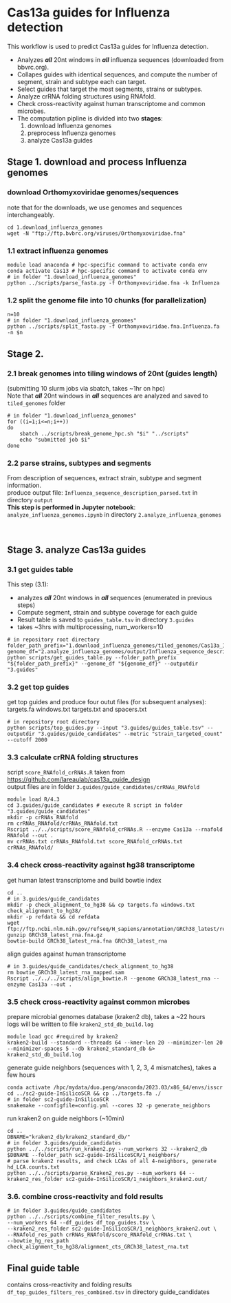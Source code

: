 # Cas13a guides for Influenza detection

This workflow is used to predict Cas13a guides for Influenza detection. 
- Analyzes ***all*** 20nt windows in ***all*** influenza sequences (downloaded from bbvrc.org).  
- Collapes guides with identical sequences, and compute the number of segment, strain and subtype each can target.
- Select guides that target the most segments, strains or subtypes.
- Analyze crRNA folding structures using RNAfold.
- Check cross-reactivity against human transcriptome and common microbes.
- The computation pipline is divided into two **stages**:  
    1. download Influenza genomes
    2. preprocess Influenza genomes  
    3. analyze Cas13a guides  


## Stage 1. download and process Influenza genomes


### download Orthomyxoviridae genomes/sequences
note that for the downloads, we use genomes and sequences interchangeably.

```shell
cd 1.download_influenza_genomes
wget -N "ftp://ftp.bvbrc.org/viruses/Orthomyxoviridae.fna"
```

### 1.1 extract influenza genomes

```shell
module load anaconda # hpc-specific command to activate conda env
conda activate Cas13 # hpc-specific command to activate conda env
# in folder "1.download_influenza_genomes"
python ../scripts/parse_fasta.py -f Orthomyxoviridae.fna -k Influenza
```

### 1.2 split the genome file into 10 chunks (for parallelization)

```shell
n=10
# in folder "1.download_influenza_genomes"
python ../scripts/split_fasta.py -f Orthomyxoviridae.fna.Influenza.fa -n $n
```

## Stage 2.
### 2.1 break genomes into tiling windows of 20nt (guides length)

(submitting 10 slurm jobs via sbatch, takes ~1hr on hpc)  
Note that ***all*** 20nt windows in ***all*** sequences are analyzed and saved to `tiled_genomes` folder

```shell
# in folder "1.download_influenza_genomes"
for ((i=1;i<=n;i++))
do
    sbatch ../scripts/break_genome_hpc.sh "$i" "../scripts"
    echo "submitted job $i"
done
```

### 2.2 parse strains, subtypes and segments
From description of sequences, extract strain, subtype and segment information.  
produce output file: `Influenza_sequence_description_parsed.txt` in directory `output`  
**This step is performed in Jupyter notebook**: `analyze_influenza_genomes.ipynb` in directory `2.analyze_influenza_genomes`
    
    

<br>

## Stage 3. analyze Cas13a guides


### 3.1 get guides table
This step (3.1):
- analyzes ***all*** 20nt windows in ***all*** sequences (enumerated in previous steps) 
- Compute segment, strain and subtype coverage for each guide
- Result table is saved to `guides_table.tsv` in directory `3.guides`
- takes ~3hrs with multiprocessing, num_workers=10
```shell
# in repository root directory
folder_path_prefix="1.download_influenza_genomes/tiled_genomes/Cas13a_Influenza_chunk_"
genome_df="2.analyze_influenza_genomes/output/Influenza_sequence_description_parsed.txt"
python scripts/get_guides_table.py --folder_path_prefix "${folder_path_prefix}" --genome_df "${genome_df}" --outputdir "3.guides"
```
### 3.2 get top guides
get top guides and produce four outut files (for subsequent analyses): targets.fa windows.txt targets.txt and spacers.txt

```shell
# in repository root directory
python scripts/top_guides.py --input "3.guides/guides_table.tsv" --outputdir "3.guides/guide_candidates" --metric "strain_targeted_count" --cutoff 2000
```

### 3.3 calculate crRNA folding structures 
script `score_RNAfold_crRNAs.R` taken from https://github.com/lareaulab/cas13a_guide_design  
output files are in folder `3.guides/guide_candidates/crRNAs_RNAfold`

```shell
module load R/4.3
cd 3.guides/guide_candidates # execute R script in folder "3.guides/guide_candidates"
mkdir -p crRNAs_RNAfold 
rm crRNAs_RNAfold/crRNAs_RNAfold.txt 
Rscript ../../scripts/score_RNAfold_crRNAs.R --enzyme Cas13a --rnafold RNAfold --out .
mv crRNAs.txt crRNAs_RNAfold.txt score_RNAfold_crRNAs.txt crRNAs_RNAfold/
```

### 3.4 check cross-reactivity against hg38 transcriptome

get human latest transcriptome and build bowtie index
```shell
cd ..
# in 3.guides/guide_candidates
mkdir -p check_alignment_to_hg38 && cp targets.fa windows.txt check_alignment_to_hg38/
mkdir -p refdata && cd refdata
wget ftp://ftp.ncbi.nlm.nih.gov/refseq/H_sapiens/annotation/GRCh38_latest/refseq_identifiers/GRCh38_latest_rna.fna.gz
gunzip GRCh38_latest_rna.fna.gz
bowtie-build GRCh38_latest_rna.fna GRCh38_latest_rna
```

align guides against human transcriptome
```shell
# in 3.guides/guide_candidates/check_alignment_to_hg38
rm bowtie_GRCh38_latest_rna_mapped.sam
Rscript ../../../scripts/align_bowtie.R --genome GRCh38_latest_rna --enzyme Cas13a --out .
```

### 3.5 check cross-reactivity against common microbes
prepare microbial genomes database (kraken2 db), takes a ~22 hours  
logs will be written to file `kraken2_std_db_build.log`
```shell
module load gcc #required by kraken2
kraken2-build --standard --threads 64 --kmer-len 20 --minimizer-len 20 --minimizer-spaces 5 --db kraken2_standard_db &> kraken2_std_db_build.log
```

generate guide neighbors (sequences with 1, 2, 3, 4 mismatches), takes a few hours
```shell
conda activate /hpc/mydata/duo.peng/anaconda/2023.03/x86_64/envs/isscr
cd ../sc2-guide-InSilicoSCR && cp ../targets.fa ./
# in folder sc2-guide-InSilicoSCR
snakemake --configfile=config.yml --cores 32 -p generate_neighbors
```

run kraken2 on guide neighbors (~10min)
```shell
cd ..
DBNAME="kraken2_db/kraken2_standard_db/"
# in folder 3.guides/guide_candidates
python ../../scripts/run_kraken2.py --num_workers 32 --kraken2_db $DBNAME --folder_path sc2-guide-InSilicoSCR/1_neighbors/
# parse kraken2 results, and check LCAs of all 4-neighbors, generate hd_LCA.counts.txt
python ../../scripts/parse_Kraken2_res.py --num_workers 64 --kraken2_res_folder sc2-guide-InSilicoSCR/1_neighbors_kraken2.out/
```

### 3.6. combine cross-reactivity and fold results

```shell
# in folder 3.guides/guide_candidates
python ../../scripts/combine_filter_results.py \
--num_workers 64 --df_guides df_top_guides.tsv \
--kraken2_res_folder sc2-guide-InSilicoSCR/1_neighbors_kraken2.out \
--RNAfold_res_path crRNAs_RNAfold/score_RNAfold_crRNAs.txt \
--bowtie_hg_res_path check_alignment_to_hg38/alignment_cts_GRCh38_latest_rna.txt
```

## Final guide table
contains cross-reactivity and folding results  
`df_top_guides_filters_res_combined.tsv` in directory guide_candidates